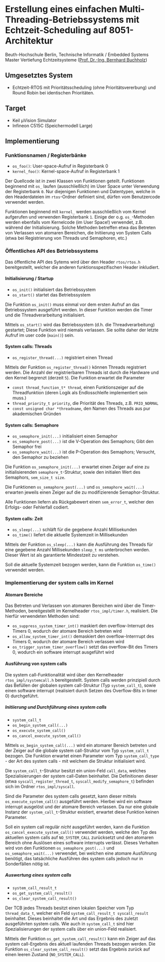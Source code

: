 # Erstellung eines einfachen Multi-Threading-Betriebssystems mit Echtzeit-Scheduling auf 8051-Architektur

Beuth-Hochschule Berlin, Technische Informatik / Embedded Systems Master
Vertiefung Echtzeitsysteme (<a href="http://prof.beuth-hochschule.de/buchholz/">Prof. Dr.-Ing. Bernhard Buchholz</a>)

## Umgesetztes System

+ Echtzeit-RTOS mit Prioritätsscheduling (ohne Prioritätsvererbung) und Round Robin bei identischen Prioritäten.

## Target

+ Keil µVision Simulator
+ Infineon C515C (Speichermodell Large)

## Implementierung

### Funktionsnamen / Registerbänke

+ `os_foo()`: User-space-Aufruf in Registerbank 0
+ `kernel_foo()`: Kernel-space-Aufruf in Registerbank 1

Der Quellcode ist in zwei Klassen von Funktionen geteilt. Funktionen beginnend mit `os_` laufen (ausschließlich)
im User Space unter Verwendung der Registerbank `0`. Nur diejenigen Funktionen und Datentypen, welche in den Headerdateien im `rtos`-Ordner definiert sind, dürfen vom Benutzercode verwendet werden.

Funktionen beginnend mit `kernel_` werden ausschließlich vom Kernel aufgerufen und verwenden Registerbank `1`. Einige der o.g. `os_`-Methoden werden ebenfalls vom Kernelcode (im User Space!) verwendet, z.B. während der Initialisierung. Solche Methoden betreffen etwa das Betreten von Verlassen von atomaren Bereichen, die Initiierung von System Calls (etwa bei Registrierung von Threads und Semaphoren, etc.)

### Öffentliches API des Betriebssystems

Das öffentliche API des Sytems wird über den Header `rtos/rtos.h` bereitgestellt, welcher die anderen funktionsspezifischen Header inkludiert. 

#### Initialisierung / Startup

+ `os_init()` initialisiert das Betriebssystem
+ `os_start()` startet das Betriebssystem

Die Funktion `os_init()` muss einmal vor dem ersten Aufruf an das Betriebssystem ausgeführt werden. In dieser Funktion werden die Timer und die Threadverarbeitung initialisiert.

Mittels `os_start()` wird das Betriebssystem (d.h. die Threadverarbeitung) gestartet; Diese Funktion wird niemals verlassen. Sie sollte daher der letzte Aufruf im user code (`main()`) sein.

#### System calls: Threads

+ `os_register_thread(...)` registriert einen Thread

Mittels der Funktion `os_register_thread()` können Threads registriert werden. Die Anzahl der registrierbaren Threads ist durch die Hardware und den Kernel begrenzt (derzeit `5`). Die Funktion erwartet die Parameter

+ `const thread_function_t* thread`, einen Funktionszeiger auf die Threadfunktion (deren Logik als Endlosschleife implementiert sein muss.)
+ `thread_priority_t priority`, die Priorität des Threads, z.B. `PRIO_NORMAL`
+ `const unsigned char *threadname`, den Namen des Threads aus pur akademischen Gründen

#### System calls: Semaphore

+ `os_semaphore_init(...)` initialisiert einen Semaphor
+ `os_semaphore_post(...)` ist die V-Operation des Semaphors; Gibt den Semaphor frei
+ `os_semaphore_wait(...)` ist die P-Operation des Semaphors; Versucht, den Semaphor zu beziehen 

Die Funktion `os_semaphore_init(...)` erwartet einen Zeiger auf eine zu initialisierenden `semaphore_t`-Struktur, sowie den initialen Wert des Semaphors, `sem_size_t size`.

Die Funktionen `os_semaphore_post(...)` und `os_semaphore_wait(...)` erwarten jeweils einen Zeiger auf die zu modifizierende Semaphor-Struktur.

Alle Funktionen liefern als Rückgabewert einen `sem_error_t`, welcher den Erfolgs- oder Fehlerfall codiert.

#### System calls: Zeit

+ `os_sleep(...)` schläft für die gegebene Anzahl Millisekunden
+ `os_time()` liefert die aktuelle Systemzeit in Millisekunden

Mittels der Funktion `os_sleep(...)` kann die Ausführung des Threads für eine gegebene Anzahl Millisekunden `sleep_t ms` unterbrochen werden. Dieser Wert ist als garantierte Mindestzeit zu verstehen.

Soll die aktuelle Systemzeit bezogen werden, kann die Funktion `os_time()` verwendet werden.

### Implementierung der system calls im Kernel

#### Atomare Bereiche

Das Betreten und Verlassen von atomaren Bereichen wird über die Timer-Methoden, bereitgestellt im Kernelheader `rtos_impl/timer.h`, realisiert. Die hierfür verwendeten Methoden sind:

+ `os_suppress_system_timer_int()` maskiert den overflow-Interrupt des Timers 0, wodurch der atomare Bereich betreten wird
+ `os_allow_system_timer_int()` demaskiert den overflow-Interrrupt des Timers 0, wodurch der atomare Bereich verlassen wird
+ `os_trigger_system_timer_overflow()` setzt das overflow-Bit des Timers 0, wodurch ein software interrupt ausgeführt wird

#### Ausführung von system calls

Die system call-Funktionalität wird über den Kernelheader `rtos_impl/systemcall.h` bereitgestellt. System calls werden prinzipiell durch das Befüllen der globalen system call-Struktur (Typ `system_call_t`), sowie einen software interrupt (realisiert durch Setzen des Overflow-Bits in timer 0) durchgeführt.

##### Initiierung und Durchführung eines system calls

+ `system_call_t`
+ `os_begin_system_call(...)`
+ `os_execute_system_call()`
+ `os_cancel_execute_system_call()`

Mittels `os_begin_system_call(...)` wird ein atomarer Bereich betreten und der Zeiger auf die globale system call-Struktur vom Typ  `system_call_t` bezogen. Die Funktion erwartet einen Parameter vom Typ `system_call_type` - der Art des system calls - mit welchem die Struktur initialisiert wird.

Die `system_call_t`-Struktur besitzt ein union-Feld `call_data`, welches Spezialisierungen der system call-Daten beinhaltet. Die Definitionen dieser (etwa `syscall_register_thread_t`, `syscall_modify_semaphore_t`) befinden sich im Ordner `rtos_impl/syscall`.

Sind die Parameter des system calls gesetzt, kann dieser mittels `os_execute_system_call()` ausgeführt werden. Hierbei wird ein software interrupt ausgelöst und der atomare Bereich verlassen.
Da nur eine globale Instanz der `system_call_t`-Struktur existiert, erwartet diese Funktion keinen Parameter.

Soll ein system call regulär *nicht* ausgeführt werden, kann die Funktion `os_cancel_execute_system_call()` verwendet werden, welche den Typ des aktuellen system calls auf `NO_SYSTEM_CALL` zurücksetzt und den atomaren Bereich ohne Auslösen eines software interrupts verlässt. 
Dieses Verhalten wird von den Funktionen  `os_semaphore_post(...)` und `os_semaphore_wait(...)` verwendet, bei welchen eine atomare Ausführung benötigt, das tatsächliche Ausführen des system calls jedoch nur in Sonderfällen nötig ist.

##### Auswertung eines system calls

+ `system_call_result_t`
+ `os_get_system_call_result()`
+ `os_clear_system_call_result()`

Der TCB jedes Threads besitzt einen lokalen Speicher vom Typ `thread_data_t`, welcher ein Feld `system_call_result_t syscall_result` beinhaltet. Dieses beinhaltet die Art und das Ergebnis des zuletzt ausgeführten system calls. Wie auch in `system_call_t` sind hier Spezialisierungen der system calls über ein union-Feld realisiert.

Mittels der Funktion `os_get_system_call_result()` kann ein Zeiger auf das system call-Ergebnis des aktuell laufenden Threads bezogen werden. Die Funktion `os_clear_system_call_result()` setzt das Ergebnis zurück auf einen leeren Zustand (`NO_SYSTEM_CALL`).